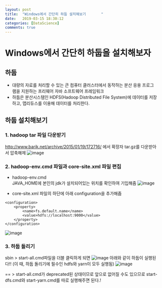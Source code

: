 ```yaml
---
layout: post
title:  "Windows에서 간단히 하둡 설치해보기       "
date:   2019-03-15 18:30:12
categories: [DataScience]
comments: true
---
```


# Windows에서 간단히 하둡을 설치해보자

## 하둡
- 대량의 자료를 처리할 수 있는 큰 컴퓨터 클러스터에서 동작하는 분산 응용 프로그램을 지원하는 프리웨어 자바 소프트웨어 프레임워크
- 하둡은 분산시스템인 HDFS(Hadoop Distributed File System)에 데이터를 저장하고, 맵리듀스를 이용해 데이터를 처리한다.

## 하둡 설치해보기

### 1. hadoop tar 파일 다운받기
http://www.barik.net/archive/2015/01/19/172716/ 에서  확장자 tar.gz를 다운받아서 압축해제
![image](https://user-images.githubusercontent.com/28076434/54420773-46103800-474e-11e9-8066-f4fad02e05ed.png)
### 2. hadoop-env.cmd 파일과 core-site.xml 파일 편집
* hadoop-env.cmd  
JAVA_HOME에 본인의 jdk가 설치되어있는 위치를 확인하여 기입해줌 
![image](https://user-images.githubusercontent.com/28076434/54420790-50323680-474e-11e9-9a2a-e75b7fee2d9b.png)


* core-site.xml
파일의 하단에 아래 configuration을 추가해줌
```shell
<configuration>
    <property>
        <name>fs.default.name</name>
        <value>hdfs://localhost:9000</value>
    </property>
</configuration>
```
![image](https://user-images.githubusercontent.com/28076434/54420809-5aeccb80-474e-11e9-84e5-ea542ea5af2f.png)
### 3. 하둡 돌리기
sbin > start-all.cmd파일을 더블 클릭하게 되면
![image](https://user-images.githubusercontent.com/28076434/54420827-693ae780-474e-11e9-87e1-536081d8d9b4.png)
아래와 같이 하둡이 실행된다!! (이 때, 하둡 돌리기에 필수인 hdfs와 yarn이 모두 실행됨)
![image](https://user-images.githubusercontent.com/28076434/54420839-6f30c880-474e-11e9-99f7-31149919a24f.png)

== > start-all.cmd가 deprecated된 상태이므로 앞으로 없어질 수도 있으므로 start-dfs.cmd와  start-yarn.cmd를 따로 실행해주면 된다.!
